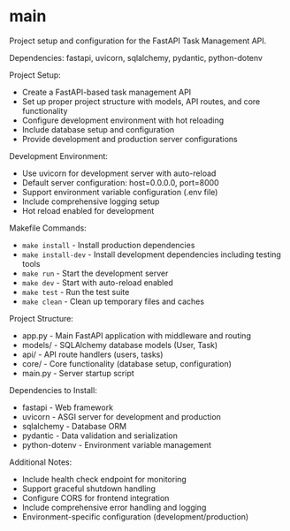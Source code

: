 # main

Project setup and configuration for the FastAPI Task Management API.

Dependencies: fastapi, uvicorn, sqlalchemy, pydantic, python-dotenv

Project Setup:
- Create a FastAPI-based task management API
- Set up proper project structure with models, API routes, and core functionality
- Configure development environment with hot reloading
- Include database setup and configuration
- Provide development and production server configurations

Development Environment:
- Use uvicorn for development server with auto-reload
- Default server configuration: host=0.0.0.0, port=8000
- Support environment variable configuration (.env file)
- Include comprehensive logging setup
- Hot reload enabled for development

Makefile Commands:
- `make install` - Install production dependencies
- `make install-dev` - Install development dependencies including testing tools  
- `make run` - Start the development server
- `make dev` - Start with auto-reload enabled
- `make test` - Run the test suite
- `make clean` - Clean up temporary files and caches

Project Structure:
- app.py - Main FastAPI application with middleware and routing
- models/ - SQLAlchemy database models (User, Task)
- api/ - API route handlers (users, tasks)  
- core/ - Core functionality (database setup, configuration)
- main.py - Server startup script

Dependencies to Install:
- fastapi - Web framework
- uvicorn - ASGI server for development and production
- sqlalchemy - Database ORM
- pydantic - Data validation and serialization
- python-dotenv - Environment variable management

Additional Notes:
- Include health check endpoint for monitoring
- Support graceful shutdown handling
- Configure CORS for frontend integration
- Include comprehensive error handling and logging
- Environment-specific configuration (development/production)